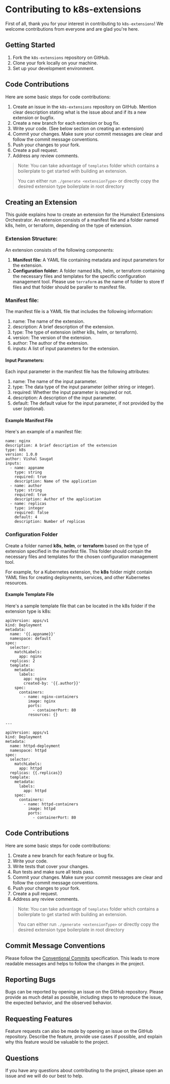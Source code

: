# Contributing to k8s-extensions

First of all, thank you for your interest in contributing to `k8s-extensions`! We welcome contributions from everyone and are glad you're here.

## Getting Started

1. Fork the `k8s-extensions` repository on GitHub.
2. Clone your fork locally on your machine.
3. Set up your development environment.

## Code Contributions

Here are some basic steps for code contributions:

1. Create an issue in the  `k8s-extensions` repository on GitHub. Mention clear description stating what is the issue about and if its a new extension or bugfix.
2. Create a new branch for each extension or bug fix.
3. Write your code. (See below section on creating an extension)
4. Commit your changes. Make sure your commit messages are clear and follow the commit message conventions.
5. Push your changes to your fork.
6. Create a pull request.
7. Address any review comments.

> Note: You can take advantage of `templates` folder which contains a boilerplate to get started with building an extension.
>
> You can either run ```./generate <extensionType>``` or directly copy the desired extension type boilerplate in root directory

## Creating an Extension

This guide explains how to create an extension for the Humalect Extensions Orchestrator. An extension consists of a manifest file and a folder named k8s, helm, or terraform, depending on the type of extension.

### **Extension Structure:**

An extension consists of the following components:

1. **Manifest file:** A YAML file containing metadata and input parameters for the extension.
2. **Configuration folder:** A folder named k8s, helm, or terraform containing the necessary files and templates for the specific configuration management tool. Please use `terraform` as the name of folder to store tf files and that folder should be paraller to manifest file.

### **Manifest file:**

The manifest file is a YAML file that includes the following information:

1. name: The name of the extension.
2. description: A brief description of the extension.
3. type: The type of extension (either k8s, helm, or terraform).
4. version: The version of the extension.
5. author: The author of the extension.
6. inputs: A list of input parameters for the extension.

#### **Input Parameters:**

Each input parameter in the manifest file has the following attributes:

1. name: The name of the input parameter.
2. type: The data type of the input parameter (either string or integer).
3. required: Whether the input parameter is required or not.
4. description: A description of the input parameter.
5. default: The default value for the input parameter, if not provided by the user (optional).

#### **Example Manifest File**

Here's an example of a manifest file:

```
name: nginx
description: A brief description of the extension
type: k8s
version: 1.0.0
author: Vishal Saugat
inputs:
  - name: appname
    type: string
    required: true
    description: Name of the application
  - name: author
    type: string
    required: true
    description: Author of the application
  - name: replicas
    type: integer
    required: false
    default: 4
    description: Number of replicas
```

### **Configuration Folder**

Create a folder named **k8s**, **helm**, or **terraform** based on the type of extension specified in the manifest file. This folder should contain the necessary files and templates for the chosen configuration management tool.

For example, for a Kubernetes extension, the **k8s** folder might contain YAML files for creating deployments, services, and other Kubernetes resources.

#### **Example Template File**

Here's a sample template file that can be located in the k8s folder if the extension type is k8s:

```
apiVersion: apps/v1
kind: Deployment
metadata:
  name: '{{.appname}}'
  namespace: default
spec:
  selector:
    matchLabels:
      app: nginx
  replicas: 2
  template:
    metadata:
      labels:
        app: nginx
        created-by: '{{.author}}'
    spec:
      containers:
        - name: nginx-containers
          image: nginx
          ports:
            - containerPort: 80
          resources: {}

---

apiVersion: apps/v1
kind: Deployment
metadata:
  name: httpd-deployment
  namespace: httpd
spec:
  selector:
    matchLabels:
      app: httpd
  replicas: {{.replicas}}
  template:
    metadata:
      labels:
        app: httpd
    spec:
      containers:
        - name: httpd-containers
          image: httpd
          ports:
            - containerPort: 80

```


## Code Contributions

Here are some basic steps for code contributions:

1. Create a new branch for each feature or bug fix.
2. Write your code.
3. Write tests that cover your changes.
4. Run tests and make sure all tests pass.
5. Commit your changes. Make sure your commit messages are clear and follow the commit message conventions.
6. Push your changes to your fork.
7. Create a pull request.
8. Address any review comments.

> Note: You can take advantage of `templates` folder which contains a boilerplate to get started with building an extension.
>
> You can either run ```./generate <extensionType>``` or directly copy the desired extension type boilerplate in root directory

## Commit Message Conventions

Please follow the [Conventional Commits](https://www.conventionalcommits.org/) specification. This leads to more readable messages and helps to follow the changes in the project.

## Reporting Bugs

Bugs can be reported by opening an issue on the GitHub repository. Please provide as much detail as possible, including steps to reproduce the issue, the expected behavior, and the observed behavior.

## Requesting Features

Feature requests can also be made by opening an issue on the GitHub repository. Describe the feature, provide use cases if possible, and explain why this feature would be valuable to the project.

## Questions

If you have any questions about contributing to the project, please open an issue and we will do our best to help.
